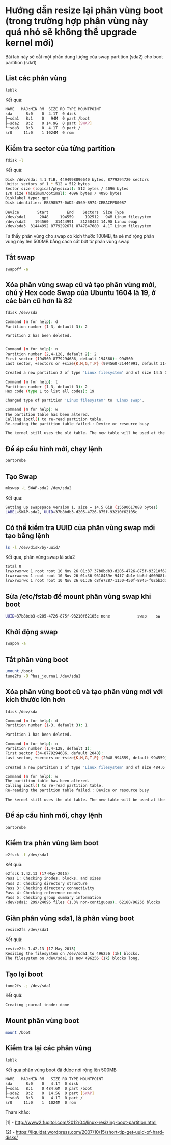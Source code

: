 
# Hướng dẫn resize lại phân vùng boot (trong trường hợp phân vùng này quá nhỏ sẽ không thể upgrade kernel mới)
Bài lab này sẽ cắt một phần dung lượng của swap partition (sda2) cho boot partition (sda1)


## List các phân vùng
```sh
lsblk
```

Kết quả:
```sh
NAME   MAJ:MIN RM  SIZE RO TYPE MOUNTPOINT
sda      8:0    0  4.1T  0 disk 
├─sda1   8:1    0   94M  0 part /boot
├─sda2   8:2    0 14.9G  0 part [SWAP]
└─sda3   8:3    0  4.1T  0 part /
sr0     11:0    1 1024M  0 rom  
```

## Kiểm tra sector của từng partition
```sh
fdisk -l
```
Kết quả:
```sh
Disk /dev/sda: 4.1 TiB, 4494998896640 bytes, 8779294720 sectors
Units: sectors of 1 * 512 = 512 bytes
Sector size (logical/physical): 512 bytes / 4096 bytes
I/O size (minimum/optimal): 4096 bytes / 4096 bytes
Disklabel type: gpt
Disk identifier: EB398577-0AD2-4569-B974-CEBACFFD00B7

Device        Start        End    Sectors  Size Type
/dev/sda1      2048     194559     192512   94M Linux filesystem
/dev/sda2    194560   31444991   31250432 14.9G Linux swap
/dev/sda3  31444992 8779292671 8747847680  4.1T Linux filesystem
```

Ta thấy phân vùng cho swap có kích thước 100MB, ta sẽ mở rộng phân vùng này lên 500MB bằng cách cắt bớt từ phân vùng swap


## Tắt swap
```sh
swapoff -a
```

## Xóa phân vùng swap cũ và tạo phân vùng mới, chú ý Hex code Swap của Ubuntu 1604 là 19, ở các bản cũ hơn là 82
```sh
fdisk /dev/sda

Command (m for help): d
Partition number (1-3, default 3): 2

Partition 2 has been deleted.


Command (m for help): n
Partition number (2,4-128, default 2): 2
First sector (194560-8779294686, default 194560): 994560     
Last sector, +sectors or +size{K,M,G,T,P} (994560-31444991, default 31444991): 

Created a new partition 2 of type 'Linux filesystem' and of size 14.5 GiB.

Command (m for help): t   
Partition number (1-3, default 3): 2
Hex code (type L to list all codes): 19

Changed type of partition 'Linux filesystem' to 'Linux swap'.

Command (m for help): w
The partition table has been altered.
Calling ioctl() to re-read partition table.
Re-reading the partition table failed.: Device or resource busy

The kernel still uses the old table. The new table will be used at the next reboot or after you run partprobe(8) or kpartx(8).
```

## Để áp cấu hình mới, chạy lệnh
```sh
partprobe
```

## Tạo Swap
```sh
mkswap -L SWAP-sda2 /dev/sda2
```
Kết quả:
```sh
Setting up swapspace version 1, size = 14.5 GiB (15590617088 bytes)
LABEL=SWAP-sda2, UUID=37b8bdb3-d205-4726-875f-93210f62105c
```

## Có thể kiểm tra UUID của phân vùng swap mới tạo bằng lệnh
```sh
ls -l /dev/disk/by-uuid/
```
Kết quả, phân vùng swap là sda2
```sh
total 0
lrwxrwxrwx 1 root root 10 Nov 26 01:37 37b8bdb3-d205-4726-875f-93210f62105c -> ../../sda2
lrwxrwxrwx 1 root root 10 Nov 26 01:36 9618459e-94f7-4b1e-bb6d-400908fa60c6 -> ../../sda1
lrwxrwxrwx 1 root root 10 Nov 26 01:36 c8fe7287-1130-450f-8945-f02bb3d1e61a -> ../../sda3
```

## Sửa /etc/fstab để mount phân vùng swap khi boot
```sh
UUID=37b8bdb3-d205-4726-875f-93210f62105c none            swap    sw              0       0
```

## Khởi động swap
```sh
swapon -a
```

## Tắt phân vùng boot
```sh
umount /boot
tune2fs -O ^has_journal /dev/sda1
```


## Xóa phân vùng boot cũ và tạo phân vùng mới với kích thước lớn hơn
```sh
fdisk /dev/sda

Command (m for help): d
Partition number (1-3, default 3): 1

Partition 1 has been deleted.

Command (m for help): n
Partition number (1,4-128, default 1):           
First sector (34-8779294686, default 2048): 
Last sector, +sectors or +size{K,M,G,T,P} (2048-994559, default 994559): 

Created a new partition 1 of type 'Linux filesystem' and of size 484.6 MiB.

Command (m for help): w
The partition table has been altered.
Calling ioctl() to re-read partition table.
Re-reading the partition table failed.: Device or resource busy

The kernel still uses the old table. The new table will be used at the next reboot or after you run partprobe(8) or kpartx(8).
```

## Để áp cấu hình mới, chạy lệnh
```sh
partprobe
```


## Kiểm tra phân vùng làm boot
```sh
e2fsck -f /dev/sda1
```
Kết quả:
```sh
e2fsck 1.42.13 (17-May-2015)
Pass 1: Checking inodes, blocks, and sizes
Pass 2: Checking directory structure
Pass 3: Checking directory connectivity
Pass 4: Checking reference counts
Pass 5: Checking group summary information
/dev/sda1: 299/24096 files (1.3% non-contiguous), 62180/96256 blocks
```

## Giãn phân vùng sda1, là phân vùng boot
```sh
resize2fs /dev/sda1
```
Kết quả:
```sh
resize2fs 1.42.13 (17-May-2015)
Resizing the filesystem on /dev/sda1 to 496256 (1k) blocks.
The filesystem on /dev/sda1 is now 496256 (1k) blocks long.
```

## Tạo lại boot
```sh
tune2fs -j /dev/sda1
```
Kết quả:
```sh
Creating journal inode: done
```

## Mount phân vùng boot
```sh
mount /boot
```

## Kiểm tra lại các phân vùng
```sh
lsblk
```
Kết quả phân vùng boot đã được nới rộng lên 500MB
```sh
NAME   MAJ:MIN RM   SIZE RO TYPE MOUNTPOINT
sda      8:0    0   4.1T  0 disk 
├─sda1   8:1    0 484.6M  0 part /boot
├─sda2   8:2    0  14.5G  0 part [SWAP]
└─sda3   8:3    0   4.1T  0 part /
sr0     11:0    1  1024M  0 rom  
```

Tham khảo:

[1] - http://www2.fugitol.com/2012/04/linux-resizing-boot-partition.html

[2] - https://liquidat.wordpress.com/2007/10/15/short-tip-get-uuid-of-hard-disks/



